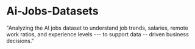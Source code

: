 # Ai-Jobs-Datasets
"Analyzing the AI jobs dataset to understand job trends, salaries, remote work ratios, and experience levels --- to support data -- driven business decisions."
